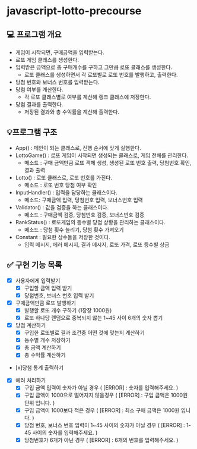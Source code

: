# javascript-lotto-precourse

## 💻 프로그램 개요

- 게임이 시작되면, 구매금액을 입력받는다.
- 로또 게임 클래스를 생성한다.
- 입력받은 금액으로 총 구매개수를 구하고 그만큼 로또 클래스를 생성한다.
  - 로또 클래스를 생성하면서 각 로또별로 로또 번호를 발행하고, 출력한다.
- 당첨 번호와 보너스 번호를 입력받는다.
- 당첨 여부를 계산한다.
  - 각 로또 클래스별로 여부를 계산해 랭크 클래스에 저장한다.
- 당첨 결과를 출력한다.
  - 저장된 결과와 총 수익률을 계산해 출력한다.

## 💡프로그램 구조

- App() : 메인이 되는 클래스로, 진행 순서에 맞게 실행한다.
- LottoGame() : 로또 게임이 시작되면 생성되는 클래스로, 게임 전체를 관리한다.
  - 메소드 : 구매 금액만큼 로또 객체 생성, 생성된 로또 번호 출력, 당첨번호 확인, 결과 출력
- Lotto() : 로또 클래스로, 로또 번호를 가진다.
  - 메소드 : 로또 번호 당첨 여부 확인
- InputHandler() : 입력을 담당하는 클래스이다.
  - 메소드: 구매금액 입력, 당첨번호 입력, 보너스번호 입력
- Validator() : 값을 검증을 하는 클래스이다.
  - 메소드 : 구매금액 검증, 당첨번호 검증, 보너스번호 검증
- RankStatus() : 로또게임의 등수별 당첨 상황을 관리하는 클래스이다.
  - 메소드 : 당첨 횟수 늘리기, 당첨 횟수 가져오기
- Constant : 필요한 상수들을 저장한 것이다.
  - 입력 메시지, 에러 메시지, 결과 메시지, 로또 가격, 로또 등수별 상금

## ✅ 구현 기능 목록

- [x] 사용자에게 입력받기
  - [x] 구입할 금액 입력 받기
  - [x] 당첨번호, 보너스 번호 입력 받기
- [x] 구매금액만큼 로또 발행하기
  - [x] 발행할 로또 개수 구하기 (1장장 1000원)
  - [x] 로또 하나당 랜덤으로 중복되지 않는 1~45 사이 6개의 숫자 뽑기
- [x] 당첨 계산하기
  - [x] 구입한 로또별로 결과 조건중 어떤 것에 맞는지 계산하기
  - [x] 등수별 개수 저장하기
  - [x] 총 금액 계산하기
  - [x] 총 수익률 계산하기
- [x]당첨 통계 출력하기
- [x] 에러 처리하기
  - [x] 구입 금액 입력이 숫자가 아닐 경우 ( [ERROR] : 숫자를 입력해주세요. )
  - [x] 구입 금액이 1000으로 떨어지지 않을경우 ( [ERROR] : 구입 금액은 1000원 단위 입니다. )
  - [x] 구입 금액이 1000보다 적은 경우 ( [ERROR] : 최소 구매 금액은 1000원 입니다. )
  - [x] 당첨 번호, 보너스 번호 입력이 1~45 사이의 숫자가 아닐 경우 ( [ERROR] : 1-45 사이의 숫자를 입력해주세요. )
  - [x] 당첨번호가 6개가 아닌 경우 ( [ERROR] : 6개의 번호를 입력해주세요. )
